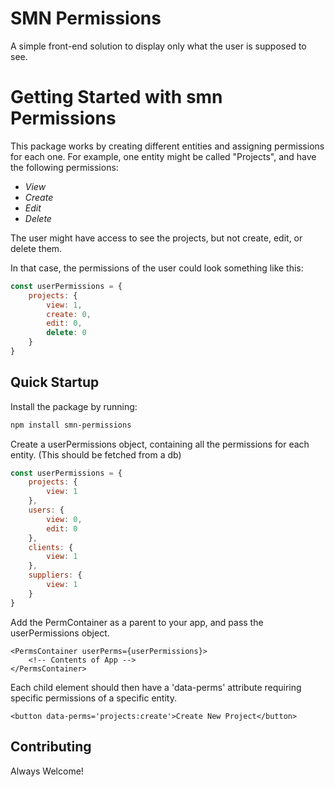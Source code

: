 # SMN Permissions

A simple front-end solution to display only what the user is supposed to see.


# Getting Started with smn Permissions

This package works by creating different entities and assigning permissions for each one.
For example, one entity might be called "Projects", and have the following permissions:
* _View_
* _Create_
* _Edit_
* _Delete_

The user might have access to see the projects, but not create, edit, or delete them.

In that case, the permissions of the user could look something like this:
```javascript
const userPermissions = {
    projects: {
        view: 1,
        create: 0,
        edit: 0,
        delete: 0
    }
}
```

## Quick Startup

Install the package by running:
```bash
npm install smn-permissions
```

Create a userPermissions object, containing all the permissions for each entity. (This should be fetched from a db)
```javascript
const userPermissions = {
    projects: {
        view: 1
    },
    users: {
        view: 0,
        edit: 0
    },
    clients: {
        view: 1
    },
    suppliers: {
        view: 1
    }
}
```

Add the PermContainer as a parent to your app, and pass the userPermissions object.
```react
<PermsContainer userPerms={userPermissions}>
    <!-- Contents of App -->
</PermsContainer>
```

Each child element should then have a 'data-perms' attribute requiring specific permissions of a specific entity.
```react
<button data-perms='projects:create'>Create New Project</button>
```

## Contributing

Always Welcome!